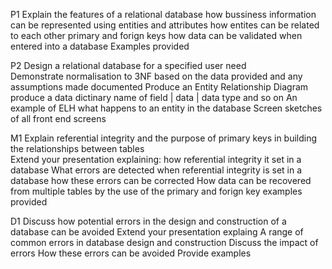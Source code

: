 P1 Explain the features of a relational database 
	how bussiness information can be represented using entities and attributes
	how entites can be related to each other primary and forign keys
	how data can be validated when entered into a database 
	Examples provided 

P2 Design a relational database for a specified user need  
	Demonstrate normalisation to 3NF based on the data provided and any assumptions made documented
	Produce an Entity Relationship Diagram
	produce a data dictinary
		name of field | data | data type and so on
	An example of ELH
		what happens to an entity in the database
	Screen sketches of all front end screens

M1 Explain referential integrity and the purpose of primary keys in building the relationships between tables  
	Extend your presentation explaining:
	how referential integrity it set in a database
	What errors are detected when referential integrity is set in a database
	how these errors can be corrected
	How data can be recovered from multiple tables by the use of the primary and forign key
	examples provided

D1 Discuss how potential errors in the design and construction of a database can be avoided 
	Extend your presentation explaing
	A range of common errors in database design and construction 
	Discuss the impact of errors
	How these errors can be avoided
	Provide examples
